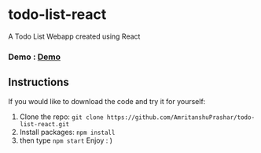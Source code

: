 # todo-list-react
A Todo List Webapp created using React


### Demo : [Demo](https://amritanshuprashar.github.io/todo-list-react)

## Instructions

If you would like to download the code and try it for yourself:

1. Clone the repo: `git clone https://github.com/AmritanshuPrashar/todo-list-react.git`
2. Install packages: `npm install`
3. then type `npm start` 
 Enjoy : )
 
 
 
 
 
